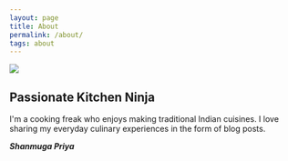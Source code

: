 ```yaml
---
layout: page
title: About
permalink: /about/
tags: about
---
```










![](https://shanmugapriyam.files.wordpress.com/2020/04/00100lrportrait_00100_burst20200414103634410_cover-1.jpg?w=934)











## Passionate Kitchen Ninja







I'm a cooking freak who enjoys making traditional Indian cuisines. I love sharing my everyday culinary experiences in the form of blog posts.







**_Shanmuga Priya_**


















